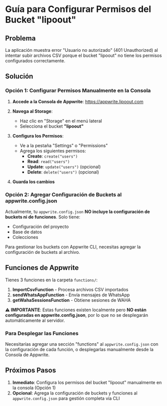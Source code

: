# Guía para Configurar Permisos del Bucket "lipoout"

## Problema
La aplicación muestra error "Usuario no autorizado" (401 Unauthorized) al intentar subir archivos CSV porque el bucket "lipoout" no tiene los permisos configurados correctamente.

## Solución

### Opción 1: Configurar Permisos Manualmente en la Consola

1. **Accede a la Consola de Appwrite**: https://appwrite.lipoout.com

2. **Navega al Storage**:
   - Haz clic en "Storage" en el menú lateral
   - Selecciona el bucket **"lipoout"**

3. **Configura los Permisos**:
   - Ve a la pestaña "Settings" o "Permissions"
   - Agrega los siguientes permisos:
     - **Create**: `create("users")`
     - **Read**: `read("users")`
     - **Update**: `update("users")` (opcional)
     - **Delete**: `delete("users")` (opcional)

4. **Guarda los cambios**

### Opción 2: Agregar Configuración de Buckets al appwrite.config.json

Actualmente, tu `appwrite.config.json` **NO incluye la configuración de buckets ni de funciones**. Solo tiene:
- Configuración del proyecto
- Base de datos
- Colecciones

Para gestionar los buckets con Appwrite CLI, necesitas agregar la configuración de buckets al archivo.

## Funciones de Appwrite

Tienes 3 funciones en la carpeta `functions/`:
1. **ImportCsvFunction** - Procesa archivos CSV importados
2. **sendWhatsAppFunction** - Envía mensajes de WhatsApp
3. **getWahaSessionsFunction** - Obtiene sesiones de WAHA

⚠️ **IMPORTANTE**: Estas funciones existen localmente pero **NO están configuradas en appwrite.config.json**, por lo que no se desplegarán automáticamente al servidor.

### Para Desplegar las Funciones

Necesitarías agregar una sección "functions" al `appwrite.config.json` con la configuración de cada función, o desplegarlas manualmente desde la Consola de Appwrite.

## Próximos Pasos

1. **Inmediato**: Configura los permisos del bucket "lipoout" manualmente en la consola (Opción 1)
2. **Opcional**: Agrega la configuración de buckets y funciones al `appwrite.config.json` para gestión completa vía CLI
